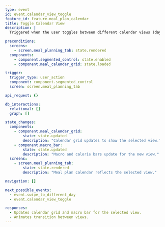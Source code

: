 ```yaml
---
type: event
id: event.calendar_view_toggle
feature_id: feature.meal_plan_calendar
title: Toggle Calendar View
description: |
  Triggered when the user toggles between different calendar views (day, 3-day) in the meal plan calendar. Updates the calendar grid and macro bar for the selected view.

preconditions:
  screens:
    - screen.meal_planning_tab: state.rendered
  components:
    - component.segmented_control: state.enabled
    - component.meal_calendar_grid: state.loaded

trigger:
  trigger_type: user_action
  component: component.segmented_control
  screen: screen.meal_planning_tab

api_request: {}

db_interactions:
  relational: []
  graph: []

state_changes:
  components:
    - component.meal_calendar_grid:
        state: state.updated
        description: "Calendar grid updates to show the selected view."
    - component.macro_bar:
        state: state.updated
        description: "Macro and calorie bars update for the new view."
  screens:
    - screen.meal_planning_tab:
        state: state.rendered
        description: "Meal plan calendar reflects the selected view."

navigation: []

next_possible_events:
  - event.swipe_to_different_day
  - event.calendar_view_toggle

responses:
  - Updates calendar grid and macro bar for the selected view.
  - Animates transition between views.
---
```

